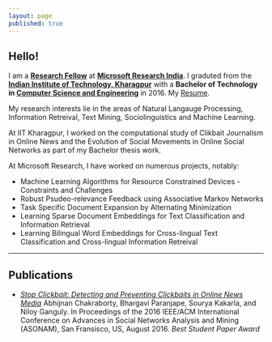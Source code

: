 ```yaml
---
layout: page
published: true
---
```


## Hello!
I am a **[Research Fellow](https://www.microsoft.com/en-us/research/lab/microsoft-research-india/)** at **[Microsoft Research India]( "https://www.microsoft.com/en-us/research/lab/microsoft-research-india/")**. I graduted from the **[Indian Institute of Technology, Kharagpur](http://www.iitkgp.ac.in/)** with a **Bachelor of Technology in [Computer Science and Engineering](http://cse.iitkgp.ac.in/)** in 2016. My [Resume](http://bhargaviparanjape.github.io/documents/CV.pdf).

My research interests lie in the areas of Natural Langauge Processing, Information Retreival, Text Mining, Sociolinguistics and Machine Learning.

At IIT Kharagpur, I worked on the computational study of Clikbait Journalism in Online News and the Evolution of Social Movements in Online Social Networks as part of my Bachelor thesis work.

At Microsoft Research, I have worked on numerous projects, notably:

- Machine Learning Algorithms for Resource Constrained Devices - Constraints and Challenges
- Robust Psudeo-relevance Feedback using Associative Markov Networks
- Task Specific Document Expansion by Alternating Minimization
- Learning Sparse Document Embeddings for Text Classification and Information Retrieval
- Learning Bilingual Word Embeddings for Cross-lingual Text Classification and Cross-lingual Information Retreival

<!-- - Rationalizing predictions of deep neural models, including sequence-to-sequence models. -->

---

## Publications

- *[Stop Clickbait: Detecting and Preventing Clickbaits in Online News Media](https://bhargaviparanjape.github.io/documents/ASONAM2016.pdf)*
Abhijnan Chakraborty, Bhargavi Paranjape, Sourya Kakarla, and Niloy Ganguly. 
In Proceedings of the 2016 IEEE/ACM International Conference on Advances in Social Networks Analysis and Mining (ASONAM), San Fransisco, US, August 2016. 
*Best Student Paper Award*

<!-- SCDV -->
<!-- - ProtoNN -->
